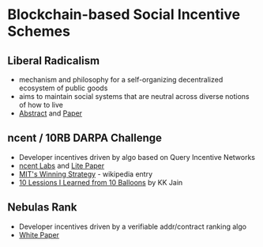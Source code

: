 # Blockchain-based Social Incentive Schemes

## Liberal Radicalism
- mechanism and philosophy for a self-organizing decentralized ecosystem of public goods
- aims to maintain social systems that are neutral across diverse notions of how to live
- [Abstract](https://papers.ssrn.com/sol3/papers.cfm?abstract_id=3243656) and [Paper](https://papers.ssrn.com/sol3/Delivery.cfm/SSRN_ID3243656_code1186331.pdf?abstractid=3243656&mirid=1&type=2)

## ncent / 10RB DARPA Challenge
- Developer incentives driven by algo based on Query Incentive Networks
- [ncent Labs](https://ncent.io/) and [Lite Paper](https://ncent.io/Applications/landingPage/LitePaper.pdf)
- [MIT's Winning Strategy](https://en.wikipedia.org/wiki/DARPA_Network_Challenge#Winning_strategy) - wikipedia entry
- [10 Lessions I Learned from 10 Balloons](https://medium.com/ncent/10-lessons-i-learned-from-10-red-balloons-da844906dc57) by KK Jain

## Nebulas Rank
- Developer incentives driven by a verifiable addr/contract ranking algo
- [White Paper](https://nebulas.io/docs/NebulasTechnicalWhitepaper.pdf)

